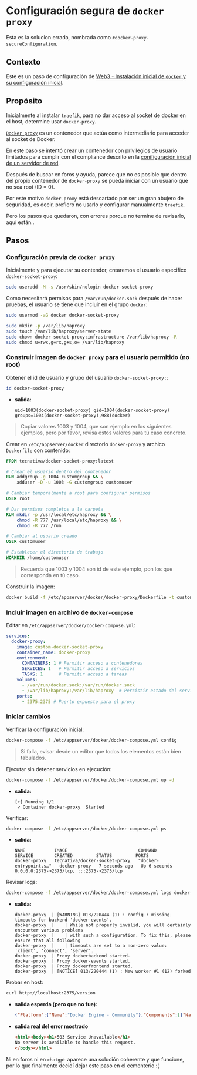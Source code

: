 # Configuración segura de `docker proxy`

Esta es la solucion errada, nombrada como `#docker-proxy-secureConfiguration`.

## Contexto

Este es un paso de configuración de [Web3 - Instalación inicial de `docker` y su configuración inicial](../../misc/netServer-docker-install-configuration.md).

## Propósito

Inicialmente al instalar `traefik`, para no dar acceso al socket de docker en el host, determine usar `docker-proxy`.

[`Docker proxy`](https://github.com/Tecnativa/docker-socket-proxy) es un contenedor que actúa como intermediario para acceder al socket de Docker.

En este paso se intentó crear un contenedor con privilegios de usuario limitados para cumplir con el compliance descrito en la [conifiguración inicial de un servidor de red](../../misc/netServer-initial-configuration.md).

Después de buscar en foros y ayuda, parece que no es posible que dentro del propio contenedor de `docker-proxy` se pueda iniciar con un usuario que no sea root (ID = 0).

Por este motivo `docker-proxy` está descartado por ser un gran abujero de seguridad, es decir, prefiero no usarlo y configurar manualmente `traefik`.

Pero los pasos que quedaron, con errores porque no termine de revisarlo, aquí están..

## Pasos

### Configuración previa de `docker proxy`

Inicialmente y para ejecutar su contendor, crearemos el usuario especifico `docker-socket-proxy`:

```bash
sudo useradd -M -s /usr/sbin/nologin docker-socket-proxy
```

Como necesitará permisos para `/var/run/docker.sock` después de hacer pruebas, el usuario se tiene que incluir en el grupo `docker`:

```bash
sudo usermod -aG docker docker-socket-proxy
```

```bash
sudo mkdir -p /var/lib/haproxy
sudo touch /var/lib/haproxy/server-state
sudo chown docker-socket-proxy:infrastructure /var/lib/haproxy -R
sudo chmod u=rwx,g=rx,g+s,o= /var/lib/haproxy
```

### Construir imagen de `docker proxy` para el usuario permitido (no root)

Obtener el id de usuario y grupo del usuario `docker-socket-proxy:`:

```bash
id docker-socket-proxy
```

- **salida:**

    ```plaintext
    uid=1003(docker-socket-proxy) gid=1004(docker-socket-proxy) groups=1004(docker-socket-proxy),988(docker)
    ```

> Copiar valores 1003 y 1004, que son ejemplo en los siguientes ejemplos, pero por favor, revisa estos valores para tú caso concreto.

Crear en `/etc/appserver/docker` directorio `docker-proxy` y archico `Dockerfile` con contenido:

```Dockerfile
FROM tecnativa/docker-socket-proxy:latest

# Crear el usuario dentro del contenedor
RUN addgroup -g 1004 customgroup && \
    adduser -D -u 1003 -G customgroup customuser

# Cambiar temporalmente a root para configurar permisos
USER root

# Dar permisos completos a la carpeta
RUN mkdir -p /usr/local/etc/haproxy && \
    chmod -R 777 /usr/local/etc/haproxy && \
    chmod -R 777 /run

# Cambiar al usuario creado
USER customuser

# Establecer el directorio de trabajo
WORKDIR /home/customuser
```

> Recuerda que 1003 y 1004 son id de este ejemplo, pon los que corresponda en tú caso.

Construir la imagen:

```bash
docker build -f /etc/appserver/docker/docker-proxy/Dockerfile -t custom-docker-socket-proxy /etc/appserver/docker/docker-proxy
```

### Incluir imagen en archivo de `docker-compose`

Editar en `/etc/appserver/docker/docker-compose.yml`:

```yaml
services:
  docker-proxy:
    image: custom-docker-socket-proxy
    container_name: docker-proxy
    environment:
      CONTAINERS: 1 # Permitir acceso a contenedores
      SERVICES: 1   # Permitir acceso a servicios
      TASKS: 1      # Permitir acceso a tareas
    volumes:
      - /var/run/docker.sock:/var/run/docker.sock
      - /var/lib/haproxy:/var/lib/haproxy  # Persistir estado del servidor
    ports:
      - 2375:2375 # Puerto expuesto para el proxy
```

### Iniciar cambios

Verificar la configuración inicial:

```bash
docker-compose -f /etc/appserver/docker/docker-compose.yml config
```

> Si falla, evisar desde un editor que todos los elementos están bien tabulados.

Ejecutar sin detener servicios en ejecución:

```bash
docker-compose -f /etc/appserver/docker/docker-compose.yml up -d
```

- **salida:**

    ```plaintext
    [+] Running 1/1
     ✔ Container docker-proxy  Started   
    ```

Verificar:

```bash
docker-compose -f /etc/appserver/docker/docker-compose.yml ps
```

- **salida:**

    ```plaintext
    NAME           IMAGE                           COMMAND                  SERVICE        CREATED         STATUS         PORTS
    docker-proxy   tecnativa/docker-socket-proxy   "docker-entrypoint.s…"   docker-proxy   7 seconds ago   Up 6 seconds   0.0.0.0:2375->2375/tcp, :::2375->2375/tcp
    ```

Revisar logs:

```bash
docker-compose -f /etc/appserver/docker/docker-compose.yml logs docker-proxy
```

- **salida:**

    ```plaintext
    docker-proxy  | [WARNING] 013/220444 (1) : config : missing timeouts for backend 'docker-events'.
    docker-proxy  |    | While not properly invalid, you will certainly encounter various problems
    docker-proxy  |    | with such a configuration. To fix this, please ensure that all following
    docker-proxy  |    | timeouts are set to a non-zero value: 'client', 'connect', 'server'.
    docker-proxy  | Proxy dockerbackend started.
    docker-proxy  | Proxy docker-events started.
    docker-proxy  | Proxy dockerfrontend started.
    docker-proxy  | [NOTICE] 013/220444 (1) : New worker #1 (12) forked
    ```

Probar en host:

```bash
curl http://localhost:2375/version
```

- **salida esperda (pero que no fue):**

    ```json
    {"Platform":{"Name":"Docker Engine - Community"},"Components":[{"Name":"Engine","Version":"27.4.1","Details":{"ApiVersion":"1.47","Arch":"amd64","BuildTime":"2024-12-17T15:45:46.000000000+00:00","Experimental":"false","GitCommit":"c710b88","GoVersion":"go1.22.10","KernelVersion":"6.8.0-51-generic","MinAPIVersion":"1.24","Os":"linux"}},{"Name":"containerd","Version":"1.7.24","Details":{"GitCommit":"88bf19b2105c8b17560993bee28a01ddc2f97182"}},{"Name":"runc","Version":"1.2.2","Details":{"GitCommit":"v1.2.2-0-g7cb3632"}},{"Name":"docker-init","Version":"0.19.0","Details":{"GitCommit":"de40ad0"}}],"Version":"27.4.1","ApiVersion":"1.47","MinAPIVersion":"1.24","GitCommit":"c710b88","GoVersion":"go1.22.10","Os":"linux","Arch":"amd64","KernelVersion":"6.8.0-51-generic","BuildTime":"2024-12-17T15:45:46.000000000+00:00"}
    ```

- **salida real del error mostrado** 

  ```html
  <html><body><h1>503 Service Unavailable</h1>
  No server is available to handle this request.
  </body></html>
  ```

Ni en foros ni en `chatgpt` aparece una solución coherente y que funcione, por lo que finalmente decidí dejar este paso en el cementerio :(

